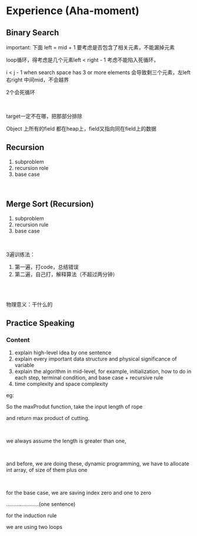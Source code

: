 # Experience (Aha-moment)

## Binary Search

important: 下面 left = mid + 1 要考虑是否包含了相关元素，不能漏掉元素

loop循环，得考虑是几个元素left < right - 1 考虑不能陷入死循环，

i < j - 1   when search space has 3 or more elements 会导致剩三个元素，左left 右right 中间mid，不会越界

2个会死循环								

​							

target一定不在哪，把那部分排除





Object 上所有的field 都在heap上，field又指向同在field上的数据





## Recursion

1. subproblem
2. recursion role
3. base case

<br>

## Merge Sort (Recursion)

1. subproblem
2. recursion rule
3. base case

<br>

3遍训练法：

1. 第一遍，打code，总结错误
2. 第二遍，自己打，解释算法（不超过两分钟）

<br>



<br>

物理意义：干什么的

## Practice Speaking

### Content

1. explain high-level idea by one sentence
2. explain every important data structure and physical significance of variable
3. explain the algorithm in mid-level, for example, initialization, how to do in each step, terminal condition, and base case + recursive rule
4. time complexity and space complexity

eg: 

So the maxProdut function, take the input length of rope

and return max product of cutting.

<br>

we always assume the length is greater than one,

<br>

and before, we are doing these,  dynamic programming, we have to allocate int array, of size of them plus one 

<br>

for the base case, we are saving index zero and one to zero

......................(one sentence)

for the induction rule

we are using two loops